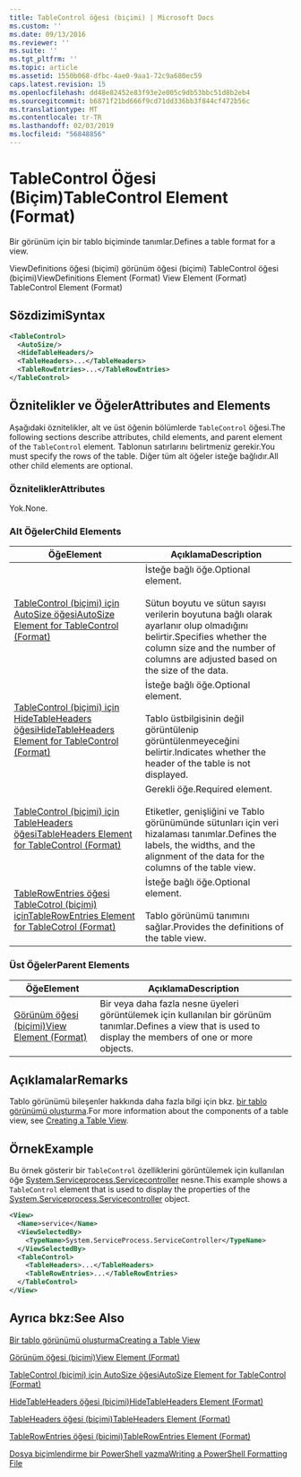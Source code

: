 ```yaml
---
title: TableControl öğesi (biçimi) | Microsoft Docs
ms.custom: ''
ms.date: 09/13/2016
ms.reviewer: ''
ms.suite: ''
ms.tgt_pltfrm: ''
ms.topic: article
ms.assetid: 1550b068-dfbc-4ae0-9aa1-72c9a680ec59
caps.latest.revision: 15
ms.openlocfilehash: dd48e82452e83f93e2e005c9db53bbc51d8b2eb4
ms.sourcegitcommit: b6871f21bd666f9cd71dd336bb3f844cf472b56c
ms.translationtype: MT
ms.contentlocale: tr-TR
ms.lasthandoff: 02/03/2019
ms.locfileid: "56848856"
---
```

# <a name="tablecontrol-element-format"></a><span data-ttu-id="0ca1a-102">TableControl Öğesi (Biçim)</span><span class="sxs-lookup"><span data-stu-id="0ca1a-102">TableControl Element (Format)</span></span>

<span data-ttu-id="0ca1a-103">Bir görünüm için bir tablo biçiminde tanımlar.</span><span class="sxs-lookup"><span data-stu-id="0ca1a-103">Defines a table format for a view.</span></span>

<span data-ttu-id="0ca1a-104">ViewDefinitions öğesi (biçimi) görünüm öğesi (biçimi) TableControl öğesi (biçimi)</span><span class="sxs-lookup"><span data-stu-id="0ca1a-104">ViewDefinitions Element (Format) View Element (Format) TableControl Element (Format)</span></span>

## <a name="syntax"></a><span data-ttu-id="0ca1a-105">Sözdizimi</span><span class="sxs-lookup"><span data-stu-id="0ca1a-105">Syntax</span></span>

```xml
<TableControl>
  <AutoSize/>
  <HideTableHeaders/>
  <TableHeaders>...</TableHeaders>
  <TableRowEntries>...</TableRowEntries>
</TableControl>

```

## <a name="attributes-and-elements"></a><span data-ttu-id="0ca1a-106">Öznitelikler ve Öğeler</span><span class="sxs-lookup"><span data-stu-id="0ca1a-106">Attributes and Elements</span></span>

<span data-ttu-id="0ca1a-107">Aşağıdaki öznitelikler, alt ve üst öğenin bölümlerde `TableControl` öğesi.</span><span class="sxs-lookup"><span data-stu-id="0ca1a-107">The following sections describe attributes, child elements, and parent element of the `TableControl` element.</span></span> <span data-ttu-id="0ca1a-108">Tablonun satırlarını belirtmeniz gerekir.</span><span class="sxs-lookup"><span data-stu-id="0ca1a-108">You must specify the rows of the table.</span></span> <span data-ttu-id="0ca1a-109">Diğer tüm alt öğeler isteğe bağlıdır.</span><span class="sxs-lookup"><span data-stu-id="0ca1a-109">All other child elements are optional.</span></span>

### <a name="attributes"></a><span data-ttu-id="0ca1a-110">Öznitelikler</span><span class="sxs-lookup"><span data-stu-id="0ca1a-110">Attributes</span></span>

<span data-ttu-id="0ca1a-111">Yok.</span><span class="sxs-lookup"><span data-stu-id="0ca1a-111">None.</span></span>

### <a name="child-elements"></a><span data-ttu-id="0ca1a-112">Alt Öğeler</span><span class="sxs-lookup"><span data-stu-id="0ca1a-112">Child Elements</span></span>

|<span data-ttu-id="0ca1a-113">Öğe</span><span class="sxs-lookup"><span data-stu-id="0ca1a-113">Element</span></span>|<span data-ttu-id="0ca1a-114">Açıklama</span><span class="sxs-lookup"><span data-stu-id="0ca1a-114">Description</span></span>|
|-------------|-----------------|
|[<span data-ttu-id="0ca1a-115">TableControl (biçimi) için AutoSize öğesi</span><span class="sxs-lookup"><span data-stu-id="0ca1a-115">AutoSize Element for TableControl (Format)</span></span>](./autosize-element-for-tablecontrol-format.md)|<span data-ttu-id="0ca1a-116">İsteğe bağlı öğe.</span><span class="sxs-lookup"><span data-stu-id="0ca1a-116">Optional element.</span></span><br /><br /> <span data-ttu-id="0ca1a-117">Sütun boyutu ve sütun sayısı verilerin boyutuna bağlı olarak ayarlanır olup olmadığını belirtir.</span><span class="sxs-lookup"><span data-stu-id="0ca1a-117">Specifies whether the column size and the number of columns are adjusted based on the size of the data.</span></span>|
|[<span data-ttu-id="0ca1a-118">TableControl (biçimi) için HideTableHeaders öğesi</span><span class="sxs-lookup"><span data-stu-id="0ca1a-118">HideTableHeaders Element for TableControl (Format)</span></span>](./hidetableheaders-element-format.md)|<span data-ttu-id="0ca1a-119">İsteğe bağlı öğe.</span><span class="sxs-lookup"><span data-stu-id="0ca1a-119">Optional element.</span></span><br /><br /> <span data-ttu-id="0ca1a-120">Tablo üstbilgisinin değil görüntülenip görüntülenmeyeceğini belirtir.</span><span class="sxs-lookup"><span data-stu-id="0ca1a-120">Indicates whether the header of the table is not displayed.</span></span>|
|[<span data-ttu-id="0ca1a-121">TableControl (biçimi) için TableHeaders öğesi</span><span class="sxs-lookup"><span data-stu-id="0ca1a-121">TableHeaders Element for TableControl (Format)</span></span>](./tableheaders-element-format.md)|<span data-ttu-id="0ca1a-122">Gerekli öğe.</span><span class="sxs-lookup"><span data-stu-id="0ca1a-122">Required element.</span></span><br /><br /> <span data-ttu-id="0ca1a-123">Etiketler, genişliğini ve Tablo görünümünde sütunları için veri hizalaması tanımlar.</span><span class="sxs-lookup"><span data-stu-id="0ca1a-123">Defines the labels, the widths, and the alignment of the data for the columns of the table view.</span></span>|
|[<span data-ttu-id="0ca1a-124">TableRowEntries öğesi TableCotrol (biçimi) için</span><span class="sxs-lookup"><span data-stu-id="0ca1a-124">TableRowEntries Element for TableCotrol (Format)</span></span>](./tablerowentries-element-for-tablecontrol-format.md)|<span data-ttu-id="0ca1a-125">İsteğe bağlı öğe.</span><span class="sxs-lookup"><span data-stu-id="0ca1a-125">Optional element.</span></span><br /><br /> <span data-ttu-id="0ca1a-126">Tablo görünümü tanımını sağlar.</span><span class="sxs-lookup"><span data-stu-id="0ca1a-126">Provides the definitions of the table view.</span></span>|

### <a name="parent-elements"></a><span data-ttu-id="0ca1a-127">Üst Öğeler</span><span class="sxs-lookup"><span data-stu-id="0ca1a-127">Parent Elements</span></span>

|<span data-ttu-id="0ca1a-128">Öğe</span><span class="sxs-lookup"><span data-stu-id="0ca1a-128">Element</span></span>|<span data-ttu-id="0ca1a-129">Açıklama</span><span class="sxs-lookup"><span data-stu-id="0ca1a-129">Description</span></span>|
|-------------|-----------------|
|[<span data-ttu-id="0ca1a-130">Görünüm öğesi (biçimi)</span><span class="sxs-lookup"><span data-stu-id="0ca1a-130">View Element (Format)</span></span>](./view-element-format.md)|<span data-ttu-id="0ca1a-131">Bir veya daha fazla nesne üyeleri görüntülemek için kullanılan bir görünüm tanımlar.</span><span class="sxs-lookup"><span data-stu-id="0ca1a-131">Defines a view that is used to display the members of one or more objects.</span></span>|

## <a name="remarks"></a><span data-ttu-id="0ca1a-132">Açıklamalar</span><span class="sxs-lookup"><span data-stu-id="0ca1a-132">Remarks</span></span>

<span data-ttu-id="0ca1a-133">Tablo görünümü bileşenler hakkında daha fazla bilgi için bkz. [bir tablo görünümü oluşturma](./creating-a-table-view.md).</span><span class="sxs-lookup"><span data-stu-id="0ca1a-133">For more information about the components of a table view, see [Creating a Table View](./creating-a-table-view.md).</span></span>

## <a name="example"></a><span data-ttu-id="0ca1a-134">Örnek</span><span class="sxs-lookup"><span data-stu-id="0ca1a-134">Example</span></span>

<span data-ttu-id="0ca1a-135">Bu örnek gösterir bir `TableControl` özelliklerini görüntülemek için kullanılan öğe [System.Serviceprocess.Servicecontroller](/dotnet/api/System.ServiceProcess.ServiceController) nesne.</span><span class="sxs-lookup"><span data-stu-id="0ca1a-135">This example shows a `TableControl` element that is used to display the properties of the [System.Serviceprocess.Servicecontroller](/dotnet/api/System.ServiceProcess.ServiceController) object.</span></span>

```xml
<View>
  <Name>service</Name>
  <ViewSelectedBy>
    <TypeName>System.ServiceProcess.ServiceController</TypeName>
  </ViewSelectedBy>
  <TableControl>
    <TableHeaders>...</TableHeaders>
    <TableRowEntries>...</TableRowEntries>
  </TableControl>
</View>

```

## <a name="see-also"></a><span data-ttu-id="0ca1a-136">Ayrıca bkz:</span><span class="sxs-lookup"><span data-stu-id="0ca1a-136">See Also</span></span>

[<span data-ttu-id="0ca1a-137">Bir tablo görünümü oluşturma</span><span class="sxs-lookup"><span data-stu-id="0ca1a-137">Creating a Table View</span></span>](./creating-a-table-view.md)

[<span data-ttu-id="0ca1a-138">Görünüm öğesi (biçimi)</span><span class="sxs-lookup"><span data-stu-id="0ca1a-138">View Element (Format)</span></span>](./view-element-format.md)

[<span data-ttu-id="0ca1a-139">TableControl (biçimi) için AutoSize öğesi</span><span class="sxs-lookup"><span data-stu-id="0ca1a-139">AutoSize Element for TableControl (Format)</span></span>](./autosize-element-for-tablecontrol-format.md)

[<span data-ttu-id="0ca1a-140">HideTableHeaders öğesi (biçimi)</span><span class="sxs-lookup"><span data-stu-id="0ca1a-140">HideTableHeaders Element (Format)</span></span>](./hidetableheaders-element-format.md)

[<span data-ttu-id="0ca1a-141">TableHeaders öğesi (biçimi)</span><span class="sxs-lookup"><span data-stu-id="0ca1a-141">TableHeaders Element (Format)</span></span>](./tableheaders-element-format.md)

[<span data-ttu-id="0ca1a-142">TableRowEntries öğesi (biçimi)</span><span class="sxs-lookup"><span data-stu-id="0ca1a-142">TableRowEntries Element (Format)</span></span>](./tablerowentries-element-for-tablecontrol-format.md)

[<span data-ttu-id="0ca1a-143">Dosya biçimlendirme bir PowerShell yazma</span><span class="sxs-lookup"><span data-stu-id="0ca1a-143">Writing a PowerShell Formatting File</span></span>](./writing-a-powershell-formatting-file.md)
